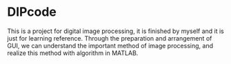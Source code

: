 # DIPcode
 This is a project for digital image processing, it is finished by myself and it is just for learning reference. 
 Through the preparation and arrangement of GUI, we can understand the important method of image processing, and realize this method with algorithm in MATLAB.

